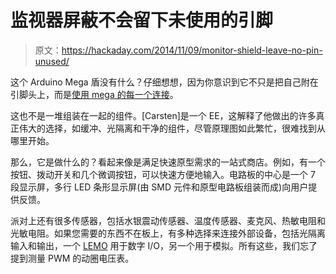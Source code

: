 # 监视器屏蔽不会留下未使用的引脚

> 原文：<https://hackaday.com/2014/11/09/monitor-shield-leave-no-pin-unused/>

这个 Arduino Mega 盾没有什么？仔细想想，因为你意识到它不只是把自己附在引脚头上，而是[使用 mega 的每一个连接](http://ctopconsult.com/arduino-monitortester-finished/)。

这也不是一堆组装在一起的组件。[Carsten]是一个 EE，这解释了他做出的许多真正伟大的选择，如缓冲、光隔离和干净的组件，尽管原理图如此繁忙，很难找到从哪里开始。

那么，它是做什么的？看起来像是满足快速原型需求的一站式商店。例如，有一个按钮、拨动开关和几个微调按钮，可以快速方便地输入。电路板的中心是一个 7 段显示屏，多行 LED 条形显示屏(由 SMD 元件和原型电路板组装而成)向用户提供反馈。

派对上还有很多传感器，包括水银震动传感器、温度传感器、麦克风、热敏电阻和光敏电阻。如果您需要的东西不在板上，有多种选择来连接外部设备，包括光隔离输入和输出，一个 [LEMO](http://en.wikipedia.org/wiki/LEMO) 用于数字 I/O，另一个用于模拟。所有这些，我们忘了提到测量 PWM 的动圈电压表。